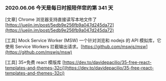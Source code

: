 ### 2020.06.06 今天是每日时报陪伴您的第 341 天

[文章] Chrome 浏览器支持直接读写本地文件了 [https://juejin.im/post/5edb9e256fb9a047d245da72](https://juejin.im/post/5edb9e256fb9a047d245da72)

[工具] Mock Service Worker (MSW) 一个针对浏览和 nodejs 的 API 模拟库，它使用 Service Workers 拦截输出请求。[https://github.com/mswjs/msw](https://github.com/mswjs/msw)

[工具] 35+免费 react 模版库 [https://dev.to/davidepacilio/35-free-react-templates-and-themes-32ci](https://dev.to/davidepacilio/35-free-react-templates-and-themes-32ci)

